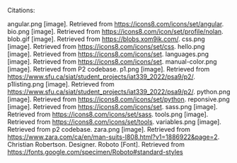 Citations:

angular.png [image]. Retrieved from https://icons8.com/icons/set/angular.
bio.png [image]. Retrieved from https://icons8.com/icon/set/profile/nolan.
blob.gif [image]. Retrieved from https://blobs.xom9ik.com/.
css.png [image]. Retrieved from https://icons8.com/icons/set/css.
hello.png [image]. Retrieved from https://icons8.com/icons/set.
languages.png [image]. Retrieved from https://icons8.com/icons/set.
manual-color.png [image]. Retrieved from P2 codebase.
p1.png [image]. Retrieved from https://www.sfu.ca/siat/student_projects/iat339_2022/psa9/p2/.
p1listing.png [image]. Retrieved from https://www.sfu.ca/siat/student_projects/iat339_2022/psa9/p2/.
python.png [image]. Retrieved from https://icons8.com/icons/set/python.
reponsive.png [image]. Retrieved from https://icons8.com/icons/set.
sass.png [image]. Retrieved from https://icons8.com/icons/set/sass.
tools.png [image]. Retrieved from https://icons8.com/icons/set/tools.
variables.png [image]. Retrieved from p2 codebase.
zara.png [image]. Retrieved from https://www.zara.com/ca/en/man-suits-l808.html?v1=1886922&page=2.
Christian Robertson. Designer. Roboto [Font]. Retrieved from https://fonts.google.com/specimen/Roboto#standard-styles
